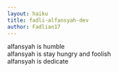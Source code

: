 ```yaml
---
layout: haiku
title: fadli-alfansyah-dev
author: Fadlian17
---
```


alfansyah is humble<br>
alfansyah is stay hungry and foolish<br>
alfansyah is dedicate<br>